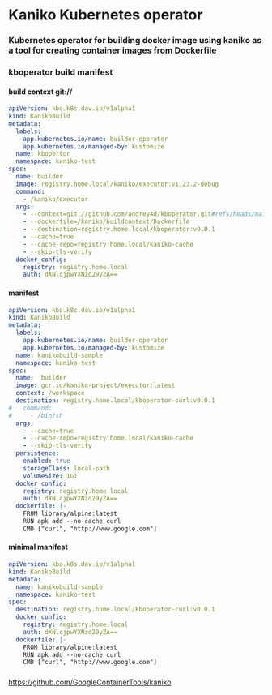 # Kaniko Kubernetes operator
### Kubernetes operator for building docker image using kaniko as a tool for creating container images from Dockerfile

### kboperator build manifest
#### build context git://
```yaml
apiVersion: kbo.k8s.dav.io/v1alpha1
kind: KanikoBuild
metadata:
  labels:
    app.kubernetes.io/name: builder-operator
    app.kubernetes.io/managed-by: kustomize
  name: kbopertor
  namespace: kaniko-test
spec:
  name: builder
  image: registry.home.local/kaniko/executor:v1.23.2-debug
  command:
    - /kaniko/executor
  args:
    - --context=git://github.com/andrey4d/kboperator.git#refs/heads/main
    - --dockerfile=/kaniko/buildcontext/Dockerfile
    - --destination=registry.home.local/kboperator:v0.0.1
    - --cache=true
    - --cache-repo=registry.home.local/kaniko-cache
    - --skip-tls-verify
  docker_config:
    registry: registry.home.local
    auth: dXNlcjpwYXNzd29yZA==
```

#### manifest
```yaml
apiVersion: kbo.k8s.dav.io/v1alpha1
kind: KanikoBuild
metadata:
  labels:
    app.kubernetes.io/name: builder-operator
    app.kubernetes.io/managed-by: kustomize
  name: kanikobuild-sample
  namespace: kaniko-test
spec:
  name:  builder
  image: gcr.io/kaniko-project/executor:latest
  context: /workspace
  destination: registry.home.local/kboperator-curl:v0.0.1
#   command:
#     - /bin/sh
  args: 
    - --cache=true
    - --cache-repo=registry.home.local/kaniko-cache
    - --skip-tls-verify
  persistence:
    enabled: true
    storageClass: local-path
    volumeSize: 1Gi    
  docker_config:
    registry: registry.home.local
    auth: dXNlcjpwYXNzd29yZA==
  dockerfile: |-
    FROM library/alpine:latest
    RUN apk add --no-cache curl
    CMD ["curl", "http://www.google.com"]
```

#### minimal manifest
```yaml
apiVersion: kbo.k8s.dav.io/v1alpha1
kind: KanikoBuild
metadata:
  name: kanikobuild-sample
  namespace: kaniko-test
spec:
  destination: registry.home.local/kboperator-curl:v0.0.1
  docker_config:
    registry: registry.home.local
    auth: dXNlcjpwYXNzd29yZA==
  dockerfile: |-
    FROM library/alpine:latest
    RUN apk add --no-cache curl
    CMD ["curl", "http://www.google.com"]
```
###


https://github.com/GoogleContainerTools/kaniko